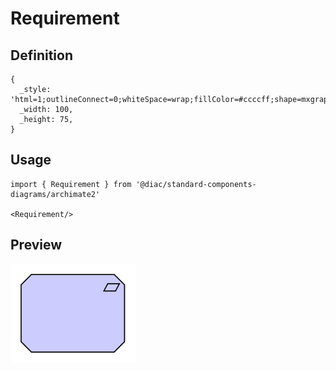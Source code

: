 # Requirement

## Definition

```
{
  _style: 'html=1;outlineConnect=0;whiteSpace=wrap;fillColor=#ccccff;shape=mxgraph.archimate.motiv;motivType=req',
  _width: 100,
  _height: 75,
}
```

## Usage

```
import { Requirement } from '@diac/standard-components-diagrams/archimate2'

<Requirement/>
```

## Preview

<img src="./requirement.png" width="200"/>
